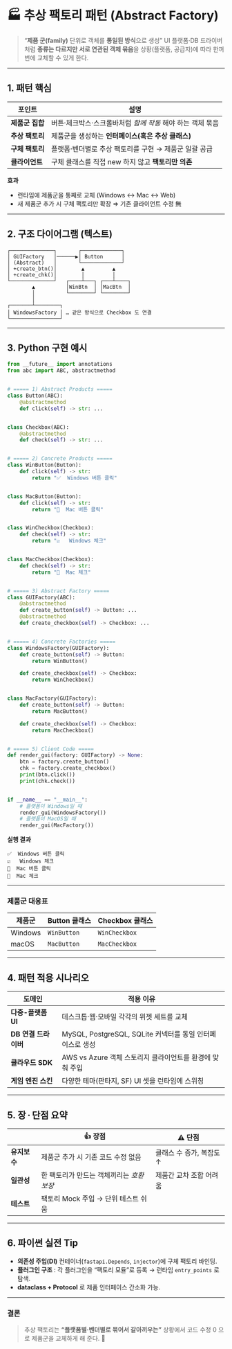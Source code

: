 # 🏭 추상 팩토리 패턴 (Abstract Factory)

> “**제품 군(family)** 단위로 객체를 **통일된 방식**으로 생성”
> UI 플랫폼·DB 드라이버처럼 **종류는 다르지만 서로 연관된 객체 묶음**을 상황(플랫폼, 공급자)에 따라 한꺼번에 교체할 수 있게 한다.

---

## 1. 패턴 핵심

| 포인트        | 설명                                 |
| ---------- | ---------------------------------- |
| **제품군 집합** | 버튼·체크박스·스크롤바처럼 *함께 작동* 해야 하는 객체 묶음 |
| **추상 팩토리** | 제품군을 생성하는 **인터페이스(혹은 추상 클래스)**     |
| **구체 팩토리** | 플랫폼·벤더별로 추상 팩토리를 구현 → 제품군 일괄 공급    |
| **클라이언트**  | 구체 클래스를 직접 new 하지 않고 **팩토리만 의존**   |

**효과**

* 런타임에 제품군을 통째로 교체 (Windows ↔ Mac ↔ Web)
* 새 제품군 추가 시 구체 팩토리만 확장 ⇒ 기존 클라이언트 수정 無

---

## 2. 구조 다이어그램 (텍스트)

```
┌──────────────┐       ┌─────────────┐
│ GUIFactory   │──────▶│ Button      │
│ (Abstract)   │       └─────────────┘
│ +create_btn()│        ▲         ▲
│ +create_chk()│        │         │
└──────────────┘   ┌────┴───┐ ┌───┴────┐
        ▲          │WinBtn  │ │MacBtn  │
        │          └────────┘ └────────┘
        │
┌───────┴────────┐
│ WindowsFactory │ … 같은 방식으로 Checkbox 도 연결
└────────────────┘
```

---

## 3. Python 구현 예시

```python
from __future__ import annotations
from abc import ABC, abstractmethod


# ===== 1) Abstract Products =====
class Button(ABC):
    @abstractmethod
    def click(self) -> str: ...


class Checkbox(ABC):
    @abstractmethod
    def check(self) -> str: ...


# ===== 2) Concrete Products =====
class WinButton(Button):
    def click(self) -> str:
        return "✅  Windows 버튼 클릭"


class MacButton(Button):
    def click(self) -> str:
        return "🍎  Mac 버튼 클릭"


class WinCheckbox(Checkbox):
    def check(self) -> str:
        return "☑️   Windows 체크"


class MacCheckbox(Checkbox):
    def check(self) -> str:
        return "🔘  Mac 체크"


# ===== 3) Abstract Factory =====
class GUIFactory(ABC):
    @abstractmethod
    def create_button(self) -> Button: ...
    @abstractmethod
    def create_checkbox(self) -> Checkbox: ...


# ===== 4) Concrete Factories =====
class WindowsFactory(GUIFactory):
    def create_button(self) -> Button:
        return WinButton()

    def create_checkbox(self) -> Checkbox:
        return WinCheckbox()


class MacFactory(GUIFactory):
    def create_button(self) -> Button:
        return MacButton()

    def create_checkbox(self) -> Checkbox:
        return MacCheckbox()


# ===== 5) Client Code =====
def render_gui(factory: GUIFactory) -> None:
    btn = factory.create_button()
    chk = factory.create_checkbox()
    print(btn.click())
    print(chk.check())


if __name__ == "__main__":
    # 플랫폼이 Windows일 때
    render_gui(WindowsFactory())
    # 플랫폼이 MacOS일 때
    render_gui(MacFactory())
```

**실행 결과**

```
✅  Windows 버튼 클릭
☑️   Windows 체크
🍎  Mac 버튼 클릭
🔘  Mac 체크
```

---

### 제품군 대응표

| 제품군     | Button 클래스  | Checkbox 클래스  |
| ------- | ----------- | ------------- |
| Windows | `WinButton` | `WinCheckbox` |
| macOS   | `MacButton` | `MacCheckbox` |

---

## 4. 패턴 적용 시나리오

| 도메인            | 적용 이유                                       |
| -------------- | ------------------------------------------- |
| **다중-플랫폼 UI**  | 데스크톱·웹·모바일 각각의 위젯 세트를 교체                    |
| **DB 연결 드라이버** | MySQL, PostgreSQL, SQLite 커넥터를 동일 인터페이스로 생성 |
| **클라우드 SDK**   | AWS vs Azure 객체 스토리지 클라이언트를 환경에 맞춰 주입       |
| **게임 엔진 스킨**   | 다양한 테마(판타지, SF) UI 셋을 런타임에 스위칭              |

---

## 5. 장 · 단점 요약

|          | 👍 장점                    | ⚠️ 단점           |
| -------- | ------------------------ | --------------- |
| **유지보수** | 제품군 추가 시 기존 코드 수정 없음     | 클래스 수 증가, 복잡도 ↑ |
| **일관성**  | 한 팩토리가 만드는 객체끼리는 *호환 보장* | 제품간 교차 조합 어려움   |
| **테스트**  | 팩토리 Mock 주입 → 단위 테스트 쉬움  |                 |

---

## 6. 파이썬 실전 Tip

* **의존성 주입(DI)** 컨테이너(`fastapi.Depends`, `injector`)에 구체 팩토리 바인딩.
* **플러그인 구조** : 각 플러그인을 “팩토리 모듈”로 등록 → 런타임 `entry_points` 로 탐색.
* **dataclass + Protocol** 로 제품 인터페이스 간소화 가능.

---

### 결론

> 추상 팩토리는 **“플랫폼별·벤더별로 묶어서 갈아끼우는”** 상황에서 코드 수정 0 으로 제품군을 교체하게 해 준다. 🚀
